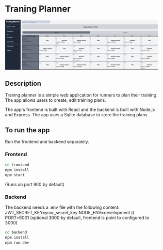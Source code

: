 # Traning Planner

![Training Plans](images/overview.png)

## Description

Traning planner is a simple web application for runners to plan their training. The app allows users to create, edit training plans.

The app's frontend is built with React and the backend is built with Node.js and Express. The app uses a Sqlite database to store the training plans.

## To run the app

Run the frontend and backend separately.

### Frontend

```bash
cd frontend
npm install
npm start
```

(Runs on port 900 by default)

### Backend

The backend needs a .env file with the following content:
JWT_SECRET_KEY=your_secret_key
NODE_ENV=development ()
PORT=9001 (optional 3000 by default, frontend is point to configured to 3000)

```bash
cd backend
npm install
npm run dev
```
